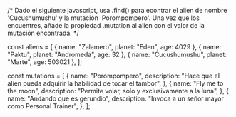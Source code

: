 /* Dado el siguiente javascript, usa .find() para econtrar el alien de 
nombre 'Cucushumushu' y la mutación 'Porompompero'.
Una vez que los encuentres, añade la propiedad .mutation al alien con el 
valor de la mutación encontrada.
*/

const aliens = [
  { name: "Zalamero", planet: "Eden", age: 4029 },
  { name: "Paktu", planet: "Andromeda", age: 32 },
  { name: "Cucushumushu", planet: "Marte", age: 503021 },
];

const mutations = [
  {
    name: "Porompompero",
    description:
      "Hace que el alien pueda adquirir la habilidad de tocar el tambor",
  },
  {
    name: "Fly me to the moon",
    description: "Permite volar, solo y exclusivamente a la luna",
  },
  {
    name: "Andando que es gerundio",
    description: "Invoca a un señor mayor como Personal Trainer",
  },
];
